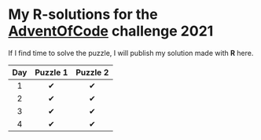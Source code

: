 # My **R**-solutions for the [AdventOfCode](https://adventofcode.com/) challenge 2021

If I find time to solve the puzzle, I will publish my solution made with **R** here.

|Day|Puzzle 1|Puzzle 2|
|:---:|:---:|:---:|
|  1  | &#10004; | &#10004; |
|  2  | &#10004; | &#10004; |
|  3  | &#10004; | &#10004; |
|  4  | &#10004; | &#10004; |
